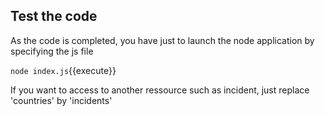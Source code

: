 ## Test the code

As the code is completed, you have just to launch the node application by specifying the js file

`node index.js`{{execute}}


If you want to access to another ressource such as incident, just replace 'countries' by 'incidents'
